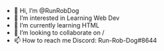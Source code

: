 - 👋 Hi, I’m @RunRobDog
- 👀 I’m interested in Learning Web Dev
- 🌱 I’m currently learning HTML
- 💞️ I’m looking to collaborate on /
- 📫 How to reach me Discord: Run-Rob-Dog#8644

<!---
RunRobDog/RunRobDog is a ✨ special ✨ repository because its `README.md` (this file) appears on your GitHub profile.
You can click the Preview link to take a look at your changes.
--->
